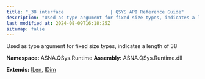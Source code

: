 ```yaml
---
title: "_38 interface                 | QSYS API Reference Guide"
description: "Used as type argument for fixed size types, indicates a length of 38  "
last_modified_at: 2024-08-09T16:18:25Z
sitemap: false
---
```


Used as type argument for fixed size types, indicates a length of 38 

**Namespace:** ASNA.QSys.Runtime
**Assembly:** ASNA.QSys.Runtime.dll

**Extends:** [ILen](/reference/runtime/qsys-runtime/i-len.html), [IDim](/reference/runtime/qsys-runtime/i-dim.html)
<br>
<br>
